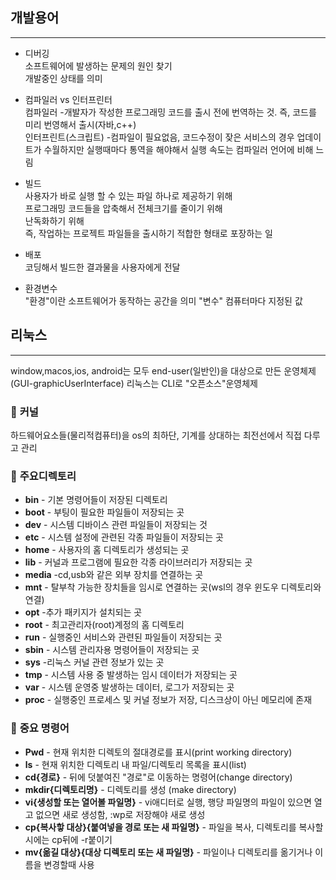 ## 개발용어 
***  
* 디버깅   
소프트웨어에 발생하는 문제의 원인 찾기   
개발중인 상태를 의미

* 컴파일러 vs 인터프린터   
컴파일러 -개발자가 작성한 프로그래밍 코드를 출시 전에 번역하는 것. 즉, 코드를 미리 번영해서 출시(자바,c++)   
인터프린트(스크립트) -컴파일이 필요없음, 코드수정이 잦은 서비스의 경우 업데이트가 수월하지만 실행때마다 통역을 해야해서 실행 속도는 컴파일러 언어에 비해 느림

* 빌드    
사용자가 바로 실행 할 수 있는 파일 하나로 제공하기 위해   
프로그래밍 코드들을 압축해서 전체크기를 줄이기 위해   
난독화하기 위해   
즉, 작업하는 프로젝트 파일들을 출시하기 적합한 형태로 포장하는 일

* 배포   
코딩해서 빌드한 결과물을 사용자에게 전달

* 환경변수  
"환경"이란 소프트웨어가 동작하는 공간을 의미
"변수" 컴퓨터마다 지정된 값

## 리눅스
***
window,macos,ios, android는 모두 end-user(일반인)을 대상으로 만든 운영체제(GUI-graphicUserInterface)
리눅스는 CLI로 "오픈소스"운영체제

### 📌 **커널**    
하드웨어요소들(물리적컴퓨터)을 os의 최하단, 기계를 상대하는 최전선에서 직접 다루고 관리

### 📌 **주요디렉토리**   
* **bin** - 기본 명령어들이 저장된 디렉토리   
* **boot** - 부팅이 필요한 파일들이 저장되는 곳   
* **dev** - 시스템 디바이스 관련 파일들이 저장되는 것   
* **etc** - 시스템 설정에 관련된 각종 파일들이 저장되는 곳   
* **home** - 사용자의 홈 디렉토리가 생성되는 곳   
* **lib** - 커널과 프로그램에 필요한 각종 라이브러리가 저장되는 곳   
* **media** -cd,usb와 같은 외부 장치를 연결하는 곳   
* **mnt** - 탈부착 가능한 장치들을 임시로 연결하는 곳(wsl의 경우 윈도우 디렉토리와 연결)   
* **opt** -추가 패키지가 설치되는 곳   
* **root** - 최고관리자(root)계정의 홈 디렉토리   
* **run** - 실행중인 서비스와 관련된 파일들이 저장되는 곳   
* **sbin** - 시스템 관리자용 명령어들이 저장되는 곳   
* **sys** -리눅스 커널 관련 정보가 있는 곳   
* **tmp** - 시스템 사용 중 발생하는 임시 데이터가 저장되는 곳   
* **var** - 시스템 운영중 발생하는 데이터, 로그가 저장되는 곳   
* **proc** - 실행중인 프로세스 및 커널 정보가 저장, 디스크상이 아닌 메모리에 존재

### 📌 **중요 명령어** 
* **Pwd** - 현재 위치한 디렉토의 절대경로를 표시(print working directory)
* **ls** - 현재 위치한 디렉토리 내 파일/디렉토리 목록을 표시(list)
* **cd{경로}** - 뒤에 덧붙여진 "경로"로 이동하는 명령어(change directory)
* **mkdir{디렉토리명}** - 디렉토리를 생성 (make directory)
* **vi{생성할 또는 열어볼 파일명}** - vi애디터로 실행, 행당 파일명의 파일이 있으면 열고 없으면 새로 생성함, :wp로 저장해야 새로 생성
* **cp{복사핳 대상}{붙여넣을 경로 또는 새 파일명}**  - 파일을 복사, 디렉토리를 복사할 시에는 cp뒤에 -r붙이기
* **mv{옮길 대상}{대상 디렉토리 또는 새 파일명}** - 파일이나 디렉토리를 옮기거나 이름을 변경할때 사용
 
